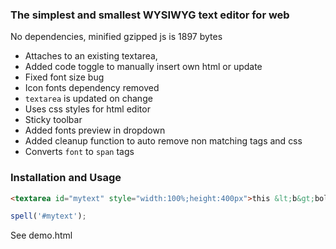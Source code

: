 ### The simplest and smallest WYSIWYG text editor for web
No dependencies, minified gzipped js is 1897 bytes

* Attaches to an existing textarea,
* Added code toggle to manually insert own html or update
* Fixed font size bug
* Icon fonts dependency removed
* `textarea` is updated on change
* Uses css styles for html editor
* Sticky toolbar
* Added fonts preview in dropdown
* Added cleanup function to auto remove non matching tags and css
* Converts `font` to `span` tags
  
### Installation and Usage

```html
<textarea id="mytext" style="width:100%;height:400px">this &lt;b&gt;bold&lt;/b&gt;</textarea>
```
```js
spell('#mytext');
```

See demo.html

